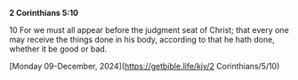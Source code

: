 **2 Corinthians 5:10**

10 For we must all appear before the judgment seat of Christ; that every one may receive the things done in his body, according to that he hath done, whether it be good or bad.

[Monday 09-December, 2024](https://getbible.life/kjv/2 Corinthians/5/10)

